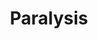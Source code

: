 ---
title: "Paralysis"

ability:
  types: ["Ex", "Su"]
  description: |
    This special attack renders the victim immobile. Paralyzed creatures cannot move, speak, or take any physical actions. The creature is rooted to the spot, frozen and helpless. Paralysis works on the body, and a character can usually resist it with a Fortitude saving throw (the DC is given in the creature's description). Unlike {% spell_link hold-person %} and similar effects, a paralysis effect does not allow a new save each round. A winged creature flying in the air at the time that it is paralyzed cannot flap its wings and falls. A swimmer can't swim and may drown.
---